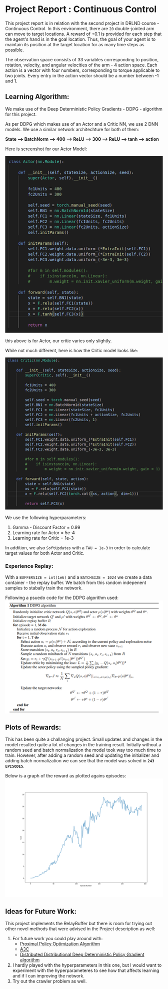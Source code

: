 [//]: # (Image References)

[image1]: ./ReportImages/ActorModel.png "Actor Model"
[image2]: ./ReportImages/ResultGraph.png "ResultGraph"
[image3]: ./ReportImages/PsuedoCode.png "Psuedo Code"
[image4]: ./ReportImages/CriticModel.png "Critic Model"

# Project Report : Continuous Control
This project report is in relation with the second project in DRLND course - Continuous Control. In this environment, there are `20` double-jointed arm can move to target locations. A reward of +0.1 is provided for each step that the agent's hand is in the goal location. Thus, the goal of your agent is to maintain its position at the target location for as many time steps as possible.

The observation space consists of 33 variables corresponding to position, rotation, velocity, and angular velocities of the arm - 4 action space. Each action is a vector with four numbers, corresponding to torque applicable to two joints. Every entry in the action vector should be a number between -1 and 1.

## Learning Algorithm:
We make use of the Deep Deterministic Policy Gradients - DDPG - algorithm for this project.

As per DDPG which makes use of an Actor and a Critic NN, we use 2 DNN models. We use a similar network architechture for both of them:

**State --> BatchNorm --> 400 --> ReLU --> 300 --> ReLU --> tanh --> action**

Here is screenshot for our Actor Model:

![Actor Model][image1]

this above is for Actor, our critic varies only slightly.

While not much different, here is how the Critic model looks like:

![Critic Model][image4]

We use the following hyperparameters:
1. Gamma - Discount Factor = 0.99
2. Learning rate for Actor = 5e-4
3. Learning rate for Critic = 1e-3

In addition, we also `SoftUpdates` with a `TAU = 1e-3` in order to calculate target values for both Actor and Critic.

### Experience Replay:
With a `BUFFERSIZE = int(1e6)` and a `BATCHSIZE = 1024` we create a data container - the replay buffer. We batch from this random indepenent samples to stabally train the network.

Following a psuedo code for the DDPG algorithm used:
![Psuedo Code][image3]

## Plots of Rewards:
This has been quite a challanging project. Small updates and changes in the model resulted quite a lot of changes in the training result.
Initially without a random seed and batch normalization the model took way too much time to train. However, after adding a random seed and updating the initializer and adding batch normalization we can see that the model was solved in **`243 EPISODES`**.

Below is a graph of the reward as plotted agains episodes:
![Result Graph][image2]

## Ideas for Future Work:
This project implements the RelayBuffer but there is room for trying out other novel methods that were advised in the Project description as well:
1. For future work you could play around with:
    - [Proximal Policy Optimization Algorithm](https://arxiv.org/pdf/1707.06347.pdf)
    - [A3C](https://arxiv.org/pdf/1602.01783.pdf)
    - [Distributed Distributional Deep Deterministic Policy Gradient algorithm](https://openreview.net/pdf?id=SyZipzbCb)
2. I hardly played with the hyperparameters in this one, but I would want to experiment with the hyperparameteres to see how that affects learning and if I can improving the network.
3. Try out the crawler problem as well.